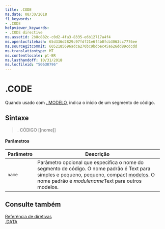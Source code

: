 ```yaml
---
title: .CODE
ms.date: 08/30/2018
f1_keywords:
- .CODE
helpviewer_keywords:
- .CODE directive
ms.assetid: 2b8c882c-c0d2-4fa3-8335-e6b12717a4f4
ms.openlocfilehash: 65d336d2829c97fdf21e6f4b0fcb3063cc7776ee
ms.sourcegitcommit: 6052185696adca270bc9bdbec45a626dd89cdcdd
ms.translationtype: MT
ms.contentlocale: pt-BR
ms.lasthandoff: 10/31/2018
ms.locfileid: "50630796"
---
```

# <a name="code"></a>.CODE

Quando usado com [. MODELO](../../assembler/masm/dot-model.md), indica o início de um segmento de código.

## <a name="syntax"></a>Sintaxe

> . CÓDIGO [[nome]]

#### <a name="parameters"></a>Parâmetros

|Parâmetro|Descrição|
|---------------|-----------------|
|`name`|Parâmetro opcional que especifica o nome do segmento de código. O nome padrão é Text para simples e pequeno, pequeno, compact [modelos](../../assembler/masm/dot-model.md). O nome padrão é *modulename*Text para outros modelos.|

## <a name="see-also"></a>Consulte também

[Referência de diretivas](../../assembler/masm/directives-reference.md)<br/>
[.DATA](../../assembler/masm/dot-data.md)<br/>